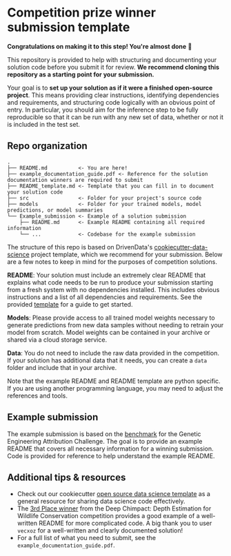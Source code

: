 # Competition prize winner submission template

**Congratulations on making it to this step! You're almost done** :tada:

This repository is provided to help with structuring and documenting your solution code before you submit it for review. **We recommend cloning this repository as a starting point for your submission.**

Your goal is to **set up your solution as if it were a finished open-source project**. This means providing clear instructions, identifying dependencies and requirements, and structuring code logically with an obvious point of entry. In particular, you should aim for the inference step to be fully reproducible so that it can be run with any new set of data, whether or not it is included in the test set.

## Repo organization
```
.
├── README.md          <- You are here!
├── example_documentation_guide.pdf <- Reference for the solution documentation winners are required to submit
├── README_template.md <- Template that you can fill in to document your solution code
├── src                <- Folder for your project's source code
├── models             <- Folder for your trained models, model predictions, or model summaries
└── Example_submission <- Example of a solution submission
    ├── README.md      <- Example README containing all required information
    └── ...            <- Codebase for the example submission
```

The structure of this repo is based on DrivenData's [cookiecutter-data-science](https://github.com/drivendata/cookiecutter-data-science/tree/master/%7B%7B%20cookiecutter.repo_name%20%7D%7D) project template, which we recommend for your submission. Below are a few notes to keep in mind for the purposes of competition solutions.

**README**: Your solution must include an extremely clear README that explains what code needs to be run to produce your submission starting from a fresh system with no dependencies installed. This includes obvious instructions and a list of all dependencies and requirements. See the provided [template](https://github.com/drivendataorg/prize-winner-template/blob/main/README_template.md) for a guide to get started.

**Models**: Please provide access to all trained model weights necessary to generate predictions from new data samples without needing to retrain your model from scratch. Model weights can be contained in your archive or shared via a cloud storage service.

**Data**: You do not need to include the raw data provided in the competition. If your solution has additional data that it needs, you can create a `data` folder and include that in your archive.

Note that the example README and README template are python specific. If you are using another programming language, you may need to adjust the references and tools.

## Example submission

The example submission is based on the [benchmark](https://www.drivendata.co/blog/genetic-attribution-benchmark/) for the Genetic Engineering Attribution Challenge. The goal is to provide an example README that covers all necessary information for a winning submission. Code is provided for reference to help understand the example README.

## Additional tips & resources

- Check out our cookiecutter [open source data science template](http://drivendata.github.io/cookiecutter-data-science/) as a general resource for sharing data science code effectively.
- The [3rd Place winner](https://github.com/drivendataorg/deep-chimpact-winners/tree/master/3rd%20Place) from the Deep Chimpact: Depth Estimation for Wildlife Conservation competition provides a good example of a well-written README for more complicated code. A big thank you to user `vecxoz` for a well-written and clearly documented solution!
- For a full list of what you need to submit, see the `example_documentation_guide.pdf`.
